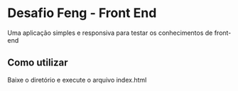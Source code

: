 
# Desafio Feng - Front End

Uma aplicação simples e responsiva para testar os conhecimentos de front-end


## Como utilizar

Baixe o diretório e execute o arquivo index.html
